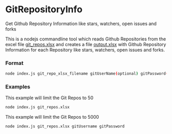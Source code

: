 # GitRepositoryInfo
Get Github Repository Information like stars, watchers, open issues and forks

This is a nodejs commandline tool which reads Github Repositories from the excel file [git_repos.xlsx](./git_repos.xlsx) and creates a file [output.xlsx](./output.xlsx) with Github Repository Information for each Repository like stars, watchers, open issues and forks.

### Format
```sh
node index.js git_repo_xlsx_filename gitUserName(optional) gitPassword(optional)
```

### Examples

This example will limit the Git Repos to 50
```sh
node index.js git_repos.xlsx
```

This example will limit the Git Repos to 5000
```sh
node index.js git_repos.xlsx gitUsername gitPassword
```
